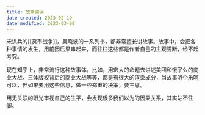 ```yaml
---
title: 故事偏误
date created: 2023-02-19
date modified: 2023-03-08
---
```


宋洪兵的[[货币战争]]，吴晓波的一系列书，都非常擅长讲故事。故事中，会把各种事情的发生，用前因后果串起来，而往往这些都是作者自己的主观臆断，经不起考究。

现在知乎上，非常流行这种故事体，比如，用宏大的命题去讲述美团和饿了么的商业大战，三体版权背后的商业大战等等，都是有很大的渲染成分，当故事听个乐呵可以，但如果要用这些信息，做一些郑重的决策，要三思。

用无关联的眼光审视自己的生平，会发现很多我们以为的因果关系，其实站不住脚。
